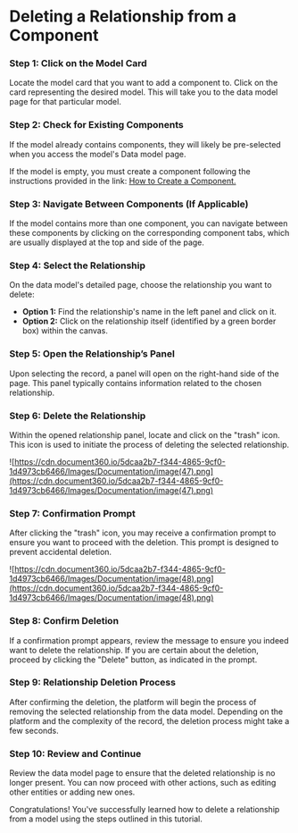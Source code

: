 # Deleting a Relationship from a Component

### **Step 1: Click on the Model Card**

Locate the model card that you want to add a component to. Click on the card representing the desired model. This will take you to the data model page for that particular model.

### **Step 2: Check for Existing Components**

If the model already contains components, they will likely be pre-selected when you access the model's Data model page.

If the model is empty, you must create a component following the instructions provided in the link: [How to Create a Component.](../components/create-component.md)

### **Step 3: Navigate Between Components (If Applicable)**

If the model contains more than one component, you can navigate between these components by clicking on the corresponding component tabs, which are usually displayed at the top and side of the page.

### **Step 4: Select the Relationship**

On the data model's detailed page, choose the relationship you want to delete:

- **Option 1:** Find the relationship's name in the left panel and click on it.
- **Option 2:** Click on the relationship itself (identified by a green border box) within the canvas.

### **Step 5: Open the Relationship’s Panel**

Upon selecting the record, a panel will open on the right-hand side of the page. This panel typically contains information related to the chosen relationship.

### **Step 6: Delete the Relationship**

Within the opened relationship panel, locate and click on the "trash" icon. This icon is used to initiate the process of deleting the selected relationship.

![https://cdn.document360.io/5dcaa2b7-f344-4865-9cf0-1d4973cb6466/Images/Documentation/image(47).png](https://cdn.document360.io/5dcaa2b7-f344-4865-9cf0-1d4973cb6466/Images/Documentation/image(47).png)

### **Step 7: Confirmation Prompt**

After clicking the "trash" icon, you may receive a confirmation prompt to ensure you want to proceed with the deletion. This prompt is designed to prevent accidental deletion.

![https://cdn.document360.io/5dcaa2b7-f344-4865-9cf0-1d4973cb6466/Images/Documentation/image(48).png](https://cdn.document360.io/5dcaa2b7-f344-4865-9cf0-1d4973cb6466/Images/Documentation/image(48).png)

### **Step 8: Confirm Deletion**

If a confirmation prompt appears, review the message to ensure you indeed want to delete the relationship. If you are certain about the deletion, proceed by clicking the "Delete" button, as indicated in the prompt.

### **Step 9: Relationship Deletion Process**

After confirming the deletion, the platform will begin the process of removing the selected relationship from the data model. Depending on the platform and the complexity of the record, the deletion process might take a few seconds.

### **Step 10: Review and Continue**

Review the data model page to ensure that the deleted relationship is no longer present. You can now proceed with other actions, such as editing other entities or adding new ones.

Congratulations! You've successfully learned how to delete a relationship from a model using the steps outlined in this tutorial.